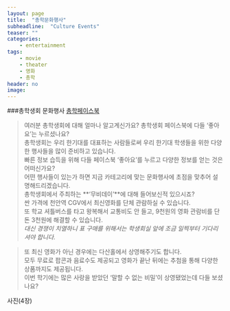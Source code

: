 ```yaml
---
layout: page
title:  "총학문화행사"
subheadline:  "Culture Events"
teaser: ""
categories:
    - entertainment
tags:
    - movie
    - theater
    - 영화
    - 총학
header: no
image:
---
```


###총학생회 문화행사
[총학페이스북](https://www.facebook.com/profile.php?id=100003111729523&fref=ts)

> 여러분 총학생회에 대해 얼마나 알고계신가요? 총학생회 페이스북에 다들 ‘좋아요’는 누르셨나요?   
총학생회는 우리 한기대를 대표하는 사람들로써 우리 한기대 학생들을 위한 다양한 행사들을 많이 준비하고 있습니다.    
빠른 정보 습득을 위해 다들 페이스북 ‘좋아요’를 누르고 다양한 정보를 얻는 것은  어떠신가요?   
어떤 행사들이 있는가 하면 지금 카테고리에 맞는 문화행사에 초점을 맞추어 설명해드리겠습니다.   
총학생회에서 주최하는 **‘무비데이’**에 대해 들어보신적 있으시죠?    
싼 가격에 천안역 CGV에서 최신영화를 단체 관람하실 수 있습니다.   
또 학교 셔틀버스를 타고 왕복해서  교통비도 안 들고, 9천원의 영화 관람비를 단 돈 3천원에 해결할 수 있습니다.   
*대신 경쟁이 치열하니 표 구매를 위해서는 학생회실 앞에 조금 일찍부터 기다리셔야 합니다.*




> 또 최신 영화가 아닌 경우에는 다산홀에서 상영해주기도 합니다.    
모두 무료로 팝콘과 음료수도 제공되고 영화가 끝난 뒤에는 추첨을 통해 다양한 상품까지도 제공됩니다.    
이번 학기에는 많은 사랑을 받았던 ‘말할 수 없는 비밀’이 상영됐었는데 다들 보셨나요? 

사진(4장)
